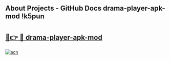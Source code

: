 ## About Projects - GitHub Docs drama-player-apk-mod !k5pun

# <h2><a href="https://andorid.site?title=drama-player-apk-mod&ref=14PRO">🔗👉 🔴 drama-player-apk-mod</a></h2>

[![acn](https://github.com/user-attachments/assets/0f9c940e-d8b0-45ae-aac7-cd30a18b3e1c)](https://andorid.site?title=drama-player-apk-mod&ref=14PRO)

